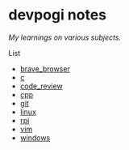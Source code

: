 # devpogi notes

*My learnings on various subjects.*

List

- [brave_browser](brave_browser/brave_browser_notes.md)
- [c](c/c_notes.md)
- [code_review](code_review/code_review_notes.md)
- [cpp](cpp/cpp_notes.md)
- [git](git/git_notes.md)
- [linux](linux/linux_notes.md)
- [rpi](rpi/rpi_notes.md)
- [vim](vim/vim_notes.md)
- [windows](windows/windows_notes.md)

